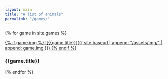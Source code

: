 ```yaml
---
layout: main
title: "A list of animals"
permalink: "/games/"
---
```


{% for game in site.games %}
  <div class="chapter">
    <a href="{{game.url | prepend: site.baseurl}}">
      {% if game.img %}
      ![{{game.title}}]({{ site.baseurl | append: "/assets/img/" | append: game.img }})
      {% endif %}
    </a>
    <div class="chapter_inner">
      <h3 class="chapter_title">{{game.title}}</h3>
    </div>
  </div>
{% endfor %}

